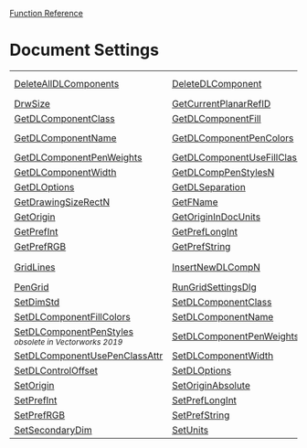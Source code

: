 [Function Reference](../README.md)

# Document Settings
| | | |
|---|---|---|
| [DeleteAllDLComponents](../Functions/DeleteAllDLComponents.md) | [DeleteDLComponent](../Functions/DeleteDLComponent.md) | [DoubLines](../Functions/DoubLines.md) <sub>*obsolete in VectorWorks12.5*</sub>|
| [DrwSize](../Functions/DrwSize.md) | [GetCurrentPlanarRefID](../Functions/GetCurrentPlanarRefID.md) | [GetDefaultTextSize](../Functions/GetDefaultTextSize.md) |
| [GetDLComponentClass](../Functions/GetDLComponentClass.md) | [GetDLComponentFill](../Functions/GetDLComponentFill.md) | [GetDLComponentFillColors](../Functions/GetDLComponentFillColors.md) |
| [GetDLComponentName](../Functions/GetDLComponentName.md) | [GetDLComponentPenColors](../Functions/GetDLComponentPenColors.md) | [GetDLComponentPenStyles](../Functions/GetDLComponentPenStyles.md) <sub>*obsolete in Vectorworks 2019*</sub>|
| [GetDLComponentPenWeights](../Functions/GetDLComponentPenWeights.md) | [GetDLComponentUseFillClassAttr](../Functions/GetDLComponentUseFillClassAttr.md) | [GetDLComponentUsePenClassAttr](../Functions/GetDLComponentUsePenClassAttr.md) |
| [GetDLComponentWidth](../Functions/GetDLComponentWidth.md) | [GetDLCompPenStylesN](../Functions/GetDLCompPenStylesN.md) | [GetDLControlOffset](../Functions/GetDLControlOffset.md) |
| [GetDLOptions](../Functions/GetDLOptions.md) | [GetDLSeparation](../Functions/GetDLSeparation.md) | [GetDrawingSizeRect](../Functions/GetDrawingSizeRect.md) |
| [GetDrawingSizeRectN](../Functions/GetDrawingSizeRectN.md) | [GetFName](../Functions/GetFName.md) | [GetNumberOfDLComponents](../Functions/GetNumberOfDLComponents.md) |
| [GetOrigin](../Functions/GetOrigin.md) | [GetOriginInDocUnits](../Functions/GetOriginInDocUnits.md) | [GetPref](../Functions/GetPref.md) |
| [GetPrefInt](../Functions/GetPrefInt.md) | [GetPrefLongInt](../Functions/GetPrefLongInt.md) | [GetPrefReal](../Functions/GetPrefReal.md) |
| [GetPrefRGB](../Functions/GetPrefRGB.md) | [GetPrefString](../Functions/GetPrefString.md) | [GetWallPrefStyle](../Functions/GetWallPrefStyle.md) |
| [GridLines](../Functions/GridLines.md) | [InsertNewDLCompN](../Functions/InsertNewDLCompN.md) | [InsertNewDLComponent](../Functions/InsertNewDLComponent.md) <sub>*obsolete in Vectorworks 2019*</sub>|
| [PenGrid](../Functions/PenGrid.md) | [RunGridSettingsDlg](../Functions/RunGridSettingsDlg.md) | [SetConstrain](../Functions/SetConstrain.md) |
| [SetDimStd](../Functions/SetDimStd.md) | [SetDLComponentClass](../Functions/SetDLComponentClass.md) | [SetDLComponentFill](../Functions/SetDLComponentFill.md) |
| [SetDLComponentFillColors](../Functions/SetDLComponentFillColors.md) | [SetDLComponentName](../Functions/SetDLComponentName.md) | [SetDLComponentPenColors](../Functions/SetDLComponentPenColors.md) |
| [SetDLComponentPenStyles](../Functions/SetDLComponentPenStyles.md) <sub>*obsolete in Vectorworks 2019*</sub>| [SetDLComponentPenWeights](../Functions/SetDLComponentPenWeights.md) | [SetDLComponentUseFillClassAttr](../Functions/SetDLComponentUseFillClassAttr.md) |
| [SetDLComponentUsePenClassAttr](../Functions/SetDLComponentUsePenClassAttr.md) | [SetDLComponentWidth](../Functions/SetDLComponentWidth.md) | [SetDLCompPenStylesN](../Functions/SetDLCompPenStylesN.md) |
| [SetDLControlOffset](../Functions/SetDLControlOffset.md) | [SetDLOptions](../Functions/SetDLOptions.md) | [SetDLSeparation](../Functions/SetDLSeparation.md) |
| [SetOrigin](../Functions/SetOrigin.md) | [SetOriginAbsolute](../Functions/SetOriginAbsolute.md) | [SetPref](../Functions/SetPref.md) |
| [SetPrefInt](../Functions/SetPrefInt.md) | [SetPrefLongInt](../Functions/SetPrefLongInt.md) | [SetPrefReal](../Functions/SetPrefReal.md) |
| [SetPrefRGB](../Functions/SetPrefRGB.md) | [SetPrefString](../Functions/SetPrefString.md) | [SetPrimaryDim](../Functions/SetPrimaryDim.md) |
| [SetSecondaryDim](../Functions/SetSecondaryDim.md) | [SetUnits](../Functions/SetUnits.md) | [SetWallPrefStyle](../Functions/SetWallPrefStyle.md) |

